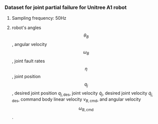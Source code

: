 ### Dataset for joint partial failure for Unitree A1 robot

1. Sampling frequency: 50Hz

2. robot's angles $$\theta_B$$, angular velocity $$\omega_B$$, joint fault rates $$\eta$$, joint position $$q_j$$, desired joint position $q_ {j,\text{des}}$, joint velocity $\dot{q}_ {j}$, desired joint velocity $\dot{q}_ {j,\text{des}}$, command body linear velocity $v_ {B,\text{cmd}}$, and angular velocity $$\omega_ {B,\text{cmd}}$$. 